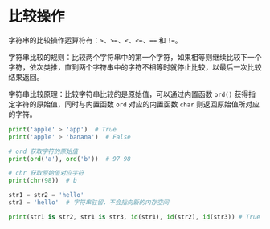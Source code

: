 <a name="top"></a>
# 比较操作

字符串的比较操作运算符有：`>`、`>=`、`<`、`<=`、`==` 和 `!=`。

字符串比较的规则：比较两个字符串中的第一个字符，如果相等则继续比较下一个字符，依次类推，直到两个字符串中的字符不相等时就停止比较，以最后一次比较结果返回。

字符串比较原理：比较字符串比较的是原始值，可以通过内置函数 `ord()` 获得指定字符的原始值，同时与内置函数 `ord` 对应的内置函数 `char` 则返回原始值所对应的字符。

```python
print('apple' > 'app')  # True
print('apple' > 'banana')  # False

# ord 获取字符的原始值
print(ord('a'), ord('b'))  # 97 98

# chr 获取原始值对应字符
print(chr(98))  # b

str1 = str2 = 'hello'
str3 = 'hello'  # 字符串驻留，不会指向新的内存空间

print(str1 is str2, str1 is str3, id(str1), id(str2), id(str3)) # True True 4431062768 4431062768 4431062768
```